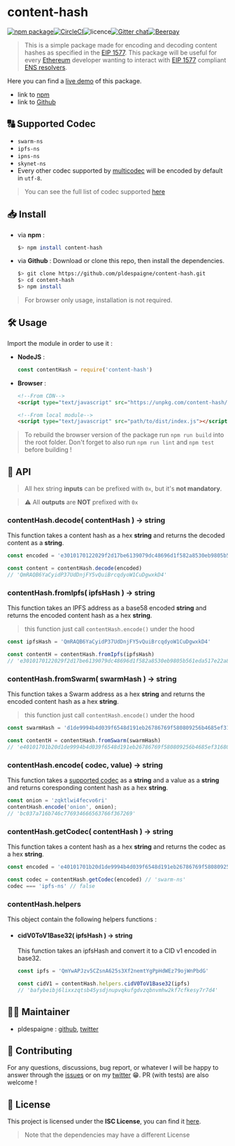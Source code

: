 

# content-hash

[![npm package](https://img.shields.io/npm/v/content-hash.svg)](https://www.npmjs.com/package/content-hash)[![CircleCI](https://circleci.com/gh/pldespaigne/content-hash.svg?style=svg)](https://circleci.com/gh/pldespaigne/content-hash)![licence](https://img.shields.io/npm/l/content-hash.svg)[![Gitter chat](https://badges.gitter.im/content-hash/lobby.png)](https://gitter.im/content-hash/lobby)[![Beerpay](https://beerpay.io/pldespaigne/content-hash/badge.svg)](https://beerpay.io/pldespaigne/content-hash)

>This is a simple package made for encoding and decoding content hashes as specified in the [EIP 1577](https://github.com/ethereum/EIPs/blob/master/EIPS/eip-1577.md).
This package will be useful for every [Ethereum](https://www.ethereum.org/) developer wanting to interact with [EIP 1577](https://github.com/ethereum/EIPs/blob/master/EIPS/eip-1577.md) compliant [ENS resolvers](http://docs.ens.domains/en/latest/introduction.html).

Here you can find a [live demo](https://5g0ab4bfifpa1rcvdainjdc9h6ldmmg4rlgke3rc1g1372mspdeevfg.siasky.net/) of this package.
* link to [npm](https://www.npmjs.com/package/content-hash)
* link to [Github](https://github.com/pldespaigne/content-hash)

## 🔠 Supported Codec
- `swarm-ns`
- `ipfs-ns`
- `ipns-ns`
- `skynet-ns`
- Every other codec supported by [multicodec](https://github.com/multiformats/multicodec) will be encoded by default in `utf-8`.
> You can see the full list of codec supported [here](https://github.com/multiformats/multicodec/blob/master/table.csv)

## 📥 Install
* via **npm** :
	```bash
	$> npm install content-hash
	```
* via **Github** : Download or clone this repo, then install the dependencies.
	```bash
	$> git clone https://github.com/pldespaigne/content-hash.git
	$> cd content-hash
	$> npm install
	```
> For browser only usage, installation is not required.

## 🛠 Usage
Import the module in order to use it :
* **NodeJS** :
	```javascript
	const contentHash = require('content-hash')
	```
* **Browser** :
	```html
	<!--From CDN-->
	<script type="text/javascript" src="https://unpkg.com/content-hash/dist/index.js"></script>

	<!--From local module-->
	<script type="text/javascript" src="path/to/dist/index.js"></script>
	```
> To rebuild the browser version of the package run `npm run build` into the root folder. Don't forget to also run `npm run lint` and `npm test` before building !

## 📕 API

> All hex string **inputs** can be prefixed with `0x`, but it's **not mandatory**.

> ⚠️ All **outputs** are **NOT** prefixed with `0x`

### contentHash.decode( contentHash ) -> string
This function takes a content hash as a hex **string** and returns the decoded content as a **string**.
```javascript
const encoded = 'e3010170122029f2d17be6139079dc48696d1f582a8530eb9805b561eda517e22a892c7e3f1f'

const content = contentHash.decode(encoded)
// 'QmRAQB6YaCyidP37UdDnjFY5vQuiBrcqdyoW1CuDgwxkD4'
```

### contentHash.fromIpfs( ipfsHash ) -> string
This function takes an IPFS address as a base58 encoded **string** and returns the encoded content hash as a hex **string**.
> this function just call `contentHash.encode()` under the hood
```javascript
const ipfsHash = 'QmRAQB6YaCyidP37UdDnjFY5vQuiBrcqdyoW1CuDgwxkD4'

const contentH = contentHash.fromIpfs(ipfsHash)
// 'e3010170122029f2d17be6139079dc48696d1f582a8530eb9805b561eda517e22a892c7e3f1f'
```

### contentHash.fromSwarm( swarmHash ) -> string
This function takes a Swarm address as a hex **string** and returns the encoded content hash as a hex **string**.
> this function just call `contentHash.encode()` under the hood
```javascript
const swarmHash = 'd1de9994b4d039f6548d191eb26786769f580809256b4685ef316805265ea162'

const contentH = contentHash.fromSwarm(swarmHash)
// 'e40101701b20d1de9994b4d039f6548d191eb26786769f580809256b4685ef316805265ea162'
```

### contentHash.encode( codec, value) -> string
This function takes a [supported codec](#-supported-codec) as a **string** and a value as a **string** and returns coresponding content hash as a hex **string**.
```javascript
const onion = 'zqktlwi4fecvo6ri'
contentHash.encode('onion', onion);
// 'bc037a716b746c776934666563766f367269'
```

### contentHash.getCodec( contentHash ) -> string
This function takes a content hash as a hex **string** and returns the codec as a hex **string**.
```javascript
const encoded = 'e40101701b20d1de9994b4d039f6548d191eb26786769f580809256b4685ef316805265ea162'

const codec = contentHash.getCodec(encoded) // 'swarm-ns'
codec === 'ipfs-ns' // false
```

### contentHash.helpers
This object contain the following helpers functions :

- #### cidV0ToV1Base32( ipfsHash ) -> string
	This function takes an ipfsHash and convert it to a CID v1 encoded in base32.
	```javascript
	const ipfs = 'QmYwAPJzv5CZsnA625s3Xf2nemtYgPpHdWEz79ojWnPbdG'

	const cidV1 = contentHash.helpers.cidV0ToV1Base32(ipfs)
	// 'bafybeibj6lixxzqtsb45ysdjnupvqkufgdvzqbnvmhw2kf7cfkesy7r7d4'
	```

## 👨‍💻 Maintainer
*  pldespaigne : [github](https://github.com/pldespaigne), [twitter](https://twitter.com/pldespaigne)

## 🙌 Contributing
For any questions, discussions, bug report, or whatever I will be happy to answer through the [issues](https://github.com/pldespaigne/content-hash/issues) or on my [twitter](https://twitter.com/pldespaigne) 😁. PR (with tests) are also welcome !

## 📝 License
This project is licensed under the **ISC License**, you can find it [here](https://github.com/pldespaigne/content-hash/blob/master/LICENSE).
> Note that the dependencies may have a different License


